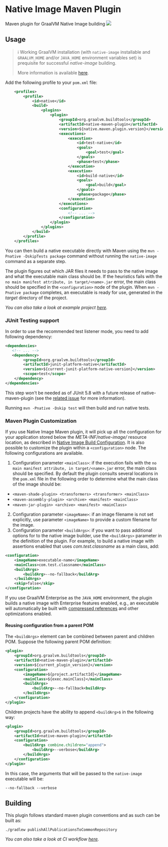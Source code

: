 # Native Image Maven Plugin
Maven plugin for GraalVM Native Image building
![](https://github.com/graalvm/native-image-build-tools/actions/workflows/native-maven-plugin.yml/badge.svg)

## Usage

> :information_source: Working GraalVM installation (with `native-image` installable and `GRAALVM_HOME` and/or `JAVA_HOME` environment variables set) is prequisite for successful *native-image* building.
>
> More information is available [here](../common/docs/GRAALVM_SETUP.md).


Add the following profile to your `pom.xml` file:

```xml
    <profiles>
        <profile>
            <id>native</id>
            <build>
                <plugins>
                    <plugin>
                        <groupId>org.graalvm.buildtools</groupId>
                        <artifactId>native-maven-plugin</artifactId>
                        <version>${native.maven.plugin.version}</version>
                        <executions>
                            <execution>
                                <id>test-native</id>
                                <goals>
                                    <goal>test</goal>
                                </goals>
                                <phase>test</phase>
                            </execution>
                            <execution>
                                <id>build-native</id>
                                <goals>
                                    <goal>build</goal>
                                </goals>
                                <phase>package</phase>
                            </execution>
                        </executions>
                        <configuration>
                            <!-- ... -->
                        </configuration>
                    </plugin>
                </plugins>
            </build>
        </profile>
    </profiles>
```

You can then build a native executable directly with Maven using the `mvn -Pnative -DskipTests package` command without running the `native-image` command as a separate step.

The plugin figures out which JAR files it needs to pass to the native image and
what the executable main class should be. If the heuristics fails with the `no main manifest attribute, in target/<name>.jar` error, the main class should be
specified in the `<configuration>` node of the plugin. When `mvn -Pnative package` completes, an executable is ready for use, generated in the _target_ directory of the project.

*You can also take a look at example project [here](../examples/maven).*

### JUnit Testing support
In order to use the recommended test listener mode, you need to add following dependency:

```xml
<dependencies>
   <!-- ... -->
   <dependency>
        <groupId>org.graalvm.buildtools</groupId>
        <artifactId>junit-platform-native</artifactId>
        <version>${current-junit-platform-native-version}</version>
        <scope>test</scope>
    </dependency>
</dependencies>
```

This step won't be needed as of JUnit 5.8 with a future release of native-maven-plugin (see the [related issue](https://github.com/junit-team/junit5/issues/2619) for more information).

Running `mvn -Pnative -Dskip test` will then build and run native tests.

### Maven Plugin Customization

If you use Native Image Maven plugin, it will pick up all the configuration for your application stored below the  _META-INF/native-image/_ resource location, as described in [Native Image Build Configuration](https://www.graalvm.org/reference-manual/native-image/BuildConfiguration/).
It is also possible to customize the plugin within a
`<configuration>` node. The following configurations are available.

1. Configuration parameter `<mainClass>`: if the execution fails with the `no main manifest attribute, in target/<name>.jar` error, the main class should be specified. By default the plugin consults several locations in the  `pom.xml` file in the following order to determine what the main class of the image should be:
* `<maven-shade-plugin> <transformers> <transformer> <mainClass>`
* `<maven-assembly-plugin> <archive> <manifest> <mainClass>`
* `<maven-jar-plugin> <archive> <manifest> <mainClass>`
2. Configuration parameter `<imageName>`: if an image filename is not set explicitly, use parameter `<imageName>` to provide a custom filename for the image.
3. Configuration parameter `<buildArgs>`: if you want to pass additional options for to the native image builder, use the `<buildArgs>` parameter in the definition of the plugin. For example, to build a native image with assertions enabled that uses _com.test.classname_ as a main class, add:

```xml
<configuration>
    <imageName>executable-name</imageName>
    <mainClass>com.test.classname</mainClass>
    <buildArgs>
        <buildArg>--no-fallback</buildArg>
    </buildArgs>
    <skip>false</skip>
</configuration>
```

If you use GraalVM Enterprise as the `JAVA_HOME` environment, the plugin builds a native image with Enterprise features enabled, e.g., an executable will automatically be built with [compressed references](https://medium.com/graalvm/isolates-and-compressed-references-more-flexible-and-efficient-memory-management-for-graalvm-a044cc50b67e) and other optimizations enabled.

#### Reusing configuration from a parent POM

The `<buildArgs>` element can be combined between parent and children POM. Suppose the following parent POM definition:

```xml
<plugin>
    <groupId>org.graalvm.buildtools</groupId>
    <artifactId>native-maven-plugin</artifactId>
    <version>${current_plugin_version}</version>
    <configuration>
        <imageName>${project.artifactId}</imageName>
        <mainClass>${exec.mainClass}</mainClass>
        <buildArgs>
            <buildArg>--no-fallback<buildArg>
        </buildArgs>
    </configuration>
</plugin>
```

Children projects have the ability to append `<buildArg>`s in the following way:

```xml
<plugin>
    <groupId>org.graalvm.buildtools</groupId>
    <artifactId>native-maven-plugin</artifactId>
    <configuration>
        <buildArgs combine.children="append">
            <buildArg>--verbose</buildArg>
        </buildArgs>
    </configuration>
</plugin>
```

In this case, the arguments that will be passed to the `native-image` executable will be:
```shell
--no-fallback --verbose
```

## Building
This plugin follows standard maven plugin conventions and as such can be built as:

```shell
./gradlew publishAllPublicationsToCommonRepository
```

*You can also take a look at CI workflow [here](../.github/workflows/native-maven-plugin.yml).*
